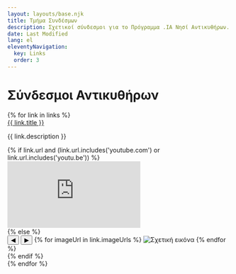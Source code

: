 ```yaml
---
layout: layouts/base.njk
title: Τμήμα Συνδέσμων
description: Σχετικοί σύνδεσμοι για το Πρόγραμμα .IA Νησί Αντικυθήρων.
date: Last Modified
lang: el
eleventyNavigation:
  key: Links
  order: 3
---
```


<h1>Σύνδεσμοι Αντικυθήρων</h1>

<div class="links-container">
{% for link in links %}
    <div class="link-item">
        <a href="{{ link.url }}" target="_blank" class="link-title">{{ link.title }}</a>
        <p class="link-description">{{ link.description }}</p>
        {% if link.url and (link.url.includes('youtube.com') or link.url.includes('youtu.be')) %}
            <div class="video-container">
                <iframe src="https://www.youtube.com/embed/{{ link.url | youtubeID }}" frameborder="0" allow="accelerometer; autoplay; clipboard-write; encrypted-media; gyroscope; picture-in-picture" allowfullscreen></iframe>
            </div>
        {% else %}
            <div class="gallery">
                <button class="gallery-prev">◀</button>
                <button class="gallery-next">▶</button>
                {% for imageUrl in link.imageUrls %}
                    <img src="{{ imageUrl }}" alt="Σχετική εικόνα">
                {% endfor %}
            </div>
        {% endif %}
    </div>
{% endfor %}
</div>